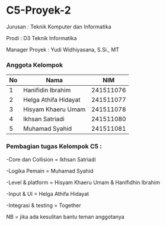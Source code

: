 # C5-Proyek-2

Jurusan : Teknik Komputer dan Informatika

Prodi : D3 Teknik Informatika

Manager Proyek : Yudi Widhiyasana, S.Si., MT

### Anggota Kelompok

| No | Nama                 | NIM       |
| -- | -------------------- | --------- |
| 1  | Hanifidin Ibrahim    | 241511076 |
| 2  | Helga Athifa Hidayat | 241511077 |
| 3  | Hisyam Khaeru Umam   | 241511078 |
| 4  | Ikhsan Satriadi      | 241511080 |
| 5  | Muhamad Syahid       | 241511081 |

### Pembagian tugas Kelompok C5 :

-Core dan Collision = Ikhsan Satriadi

-Logika Pemain = Muhamad Syahid

-Level & platform = Hisyam Khaeru Umam & Hanifidhin Ibrahim

-Input & UI = Helga Athifa Hidayat

-Integrasi & testing = Together

NB = jika ada kesulitan bantu teman anggotanya 
